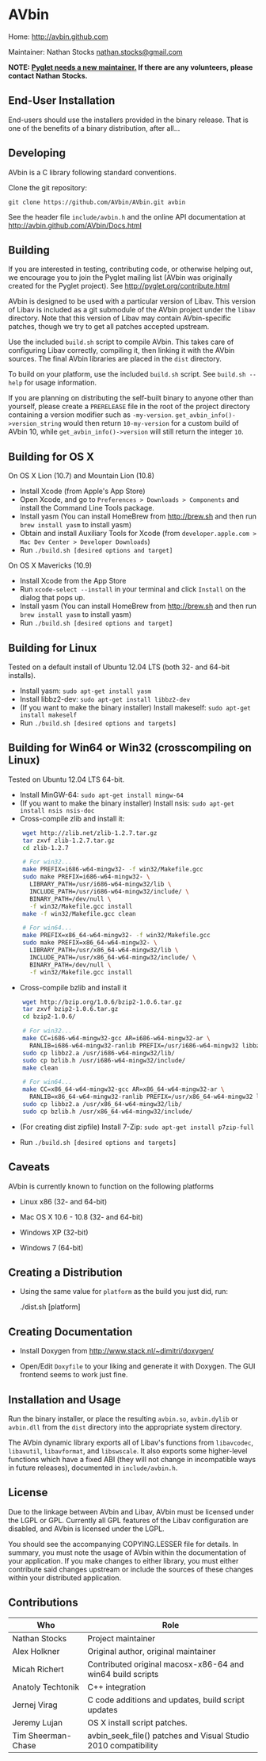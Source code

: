 AVbin
=====

Home: http://avbin.github.com

Maintainer: Nathan Stocks <nathan.stocks@gmail.com>

**NOTE:  [Pyglet needs a new
maintainer.](https://groups.google.com/d/msg/pyglet-users/HxJVKUPcwgE/elTwFk7MyxEJ)
If there are any volunteers, please contact Nathan Stocks.**

End-User Installation
---------------------

End-users should use the installers provided in the binary release.  That is one
of the benefits of a binary distribution, after all...


Developing
----------

AVbin is a C library following standard conventions.

Clone the git repository:

    git clone https://github.com/AVbin/AVbin.git avbin

See the header file `include/avbin.h` and the online API documentation at
http://avbin.github.com/AVbin/Docs.html


Building
--------

If you are interested in testing, contributing code, or otherwise helping out,
we encourage you to join the Pyglet mailing list (AVbin was originally created
for the Pyglet project).  See http://pyglet.org/contribute.html

AVbin is designed to be used with a particular version of Libav.  This version
of Libav is included as a git submodule of the AVbin project under the `libav`
directory.  Note that this version of Libav may contain AVbin-specific patches,
though we try to get all patches accepted upstream.

Use the included `build.sh` script to compile AVbin.  This takes care of
configuring Libav correctly, compiling it, then linking it with the AVbin
sources.  The final AVbin libraries are placed in the `dist` directory.

To build on your platform, use the included `build.sh` script.  See
`build.sh --help` for usage information.

If you are planning on distributing the self-built binary to anyone other than
yourself, please create a `PRERELEASE` file in the root of the project directory
containing a version modifier such as `-my-version`.
`get_avbin_info()->version_string` would then return `10-my-version` for a custom
build of AVbin 10, while `get_avbin_info()->version` will still return the integer
`10`.


Building for OS X
-----------------

On OS X Lion (10.7) and Mountain Lion (10.8)

- Install Xcode (from Apple's App Store)
- Open Xcode, and go to `Preferences > Downloads > Components` and install the
  Command Line Tools package.
- Install yasm (You can install HomeBrew from http://brew.sh and then run `brew
  install yasm` to install yasm)
- Obtain and install Auxiliary Tools for Xcode (from `developer.apple.com >
  Mac Dev Center > Developer Downloads`)
- Run `./build.sh [desired options and target]`

On OS X Mavericks (10.9)
- Install Xcode from the App Store
- Run `xcode-select --install` in your terminal and click `Install` on the
  dialog that pops up.
- Install yasm (You can install HomeBrew from http://brew.sh and then run `brew
  install yasm` to install yasm)
- Run `./build.sh [desired options and target]`


Building for Linux
------------------

Tested on a default install of Ubuntu 12.04 LTS (both 32- and 64-bit installs).

- Install yasm: `sudo apt-get install yasm`
- Install libbz2-dev: `sudo apt-get install libbz2-dev`
- (If you want to make the binary installer)
  Install makeself: `sudo apt-get install makeself`
- Run `./build.sh [desired options and targets]`


Building for Win64 or Win32 (crosscompiling on Linux)
-----------------------------------------------------

Tested on Ubuntu 12.04 LTS 64-bit.

- Install MinGW-64: `sudo apt-get install mingw-64`
- (If you want to make the binary installer)
  Install nsis: `sudo apt-get install nsis nsis-doc`
- Cross-compile zlib and install it:

```bash
    wget http://zlib.net/zlib-1.2.7.tar.gz
    tar zxvf zlib-1.2.7.tar.gz
    cd zlib-1.2.7

    # For win32...
    make PREFIX=i686-w64-mingw32- -f win32/Makefile.gcc
    sudo make PREFIX=i686-w64-mingw32- \
      LIBRARY_PATH=/usr/i686-w64-mingw32/lib \
      INCLUDE_PATH=/usr/i686-w64-mingw32/include/ \
      BINARY_PATH=/dev/null \
      -f win32/Makefile.gcc install
    make -f win32/Makefile.gcc clean

    # For win64...
    make PREFIX=x86_64-w64-mingw32- -f win32/Makefile.gcc
    sudo make PREFIX=x86_64-w64-mingw32- \
      LIBRARY_PATH=/usr/x86_64-w64-mingw32/lib \
      INCLUDE_PATH=/usr/x86_64-w64-mingw32/include/ \
      BINARY_PATH=/dev/null \
      -f win32/Makefile.gcc install
```

- Cross-compile bzlib and install it

```bash
    wget http://bzip.org/1.0.6/bzip2-1.0.6.tar.gz
    tar zxvf bzip2-1.0.6.tar.gz
    cd bzip2-1.0.6/

    # For win32...
    make CC=i686-w64-mingw32-gcc AR=i686-w64-mingw32-ar \
      RANLIB=i686-w64-mingw32-ranlib PREFIX=/usr/i686-w64-mingw32 libbz2.a
    sudo cp libbz2.a /usr/i686-w64-mingw32/lib/
    sudo cp bzlib.h /usr/i686-w64-mingw32/include/
    make clean

    # For win64...
    make CC=x86_64-w64-mingw32-gcc AR=x86_64-w64-mingw32-ar \
      RANLIB=x86_64-w64-mingw32-ranlib PREFIX=/usr/x86_64-w64-mingw32 libbz2.a
    sudo cp libbz2.a /usr/x86_64-w64-mingw32/lib/
    sudo cp bzlib.h /usr/x86_64-w64-mingw32/include/
```

- (For creating dist zipfile) Install 7-Zip: `sudo apt-get install p7zip-full`

- Run `./build.sh [desired options and targets]`


Caveats
-------

AVbin is currently known to function on the following platforms

* Linux x86 (32- and 64-bit)

* Mac OS X 10.6 - 10.8 (32- and 64-bit)

* Windows XP (32-bit)

* Windows 7 (64-bit)


Creating a Distribution
-----------------------

- Using the same value for `platform` as the build you just did, run:

    ./dist.sh [platform]


Creating Documentation
----------------------

- Install Doxygen from http://www.stack.nl/~dimitri/doxygen/

- Open/Edit `Doxyfile` to your liking and generate it with Doxygen.  The GUI
  frontend seems to work just fine.


Installation and Usage
----------------------

Run the binary installer, or place the resulting `avbin.so`, `avbin.dylib` or
`avbin.dll` from the `dist` directory into the appropriate system directory.

The AVbin dynamic library exports all of Libav's functions from `libavcodec`,
`libavutil`, `libavformat`, and `libswscale`.  It also exports some higher-level
functions which have a fixed ABI (they will not change in incompatible ways
in future releases), documented in `include/avbin.h`.


License
-------

Due to the linkage between AVbin and Libav, AVbin must be licensed under the
LGPL or GPL.  Currently all GPL features of the Libav configuration are
disabled, and AVbin is licensed under the LGPL.

You should see the accompanying COPYING.LESSER file for details.  In summary,
you must note the usage of AVbin within the documentation of your application.
If you make changes to either library, you must either contribute said changes
upstream or include the sources of these changes within your distributed
application.


Contributions
-------------

Who                | Role
------------------ | -----
Nathan Stocks      | Project maintainer
Alex Holkner       | Original author, original maintainer
Micah Richert      | Contributed original macosx-x86-64 and win64 build scripts
Anatoly Techtonik  | C++ integration
Jernej Virag       | C code additions and updates, build script updates
Jeremy Lujan       | OS X install script patches.
Tim Sheerman-Chase | avbin_seek_file() patches and Visual Studio 2010 compatibility
